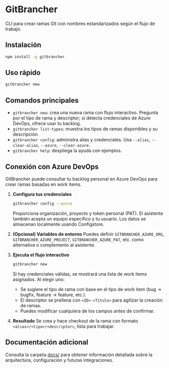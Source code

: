 # GitBrancher

CLI para crear ramas Git con nombres estandarizados según el flujo de trabajo.

## Instalación

```bash
npm install -g gitbrancher
```

## Uso rápido

```bash
gitbrancher new
```

## Comandos principales

- `gitbrancher new`: crea una nueva rama con flujo interactivo. Pregunta por el tipo de rama y descriptor; si detecta credenciales de Azure DevOps, ofrece usar tu backlog.
- `gitbrancher list-types`: muestra los tipos de ramas disponibles y su descripción.
- `gitbrancher config`: administra alias y credenciales. Usa `--alias`, `--clear-alias`, `--azure`, `--clear-azure`.
- `gitbrancher help`: despliega la ayuda con ejemplos.

## Conexión con Azure DevOps

GitBrancher puede consultar tu backlog personal en Azure DevOps para crear ramas basadas en work items.

1. **Configura tus credenciales**
   ```bash
   gitbrancher config --azure
   ```
   Proporciona organización, proyecto y token personal (PAT). El asistente también acepta un equipo específico y tu usuario. Los datos se almacenan localmente usando Configstore.

2. **(Opcional) Variables de entorno**
   Puedes definir `GITBRANCHER_AZURE_ORG`, `GITBRANCHER_AZURE_PROJECT`, `GITBRANCHER_AZURE_PAT`, etc. como alternativa o complemento al asistente.

3. **Ejecuta el flujo interactivo**
   ```bash
   gitbrancher new
   ```
   Si hay credenciales válidas, se mostrará una lista de work items asignados. Al elegir uno:
   - Se sugiere el tipo de rama con base en el tipo de work item (bug → bugfix, feature → feature, etc.).
   - El descriptor se prellena con `<ID>-<Título>` para agilizar la creación de ramas.
   - Puedes modificar cualquiera de los campos antes de confirmar.

4. **Resultado**
   Se crea y hace checkout de la rama con formato `<alias>/<tipo>/<descriptor>`, lista para trabajar.

## Documentación adicional

Consulta la carpeta [docs/](docs/) para obtener información detallada sobre la arquitectura, configuración y futuras integraciones.

